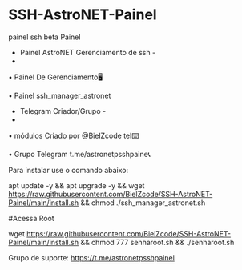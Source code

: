 # SSH-AstroNET-Painel
painel ssh beta Painel
- Painel AstroNET Gerenciamento de ssh -
- 
• Painel De Gerenciamento🖥️

• Painel ssh_manager_astronet

- Telegram Criador/Grupo -
- 
• módulos Criado por @BielZcode tel⌨️

• Grupo Telegram t.me/astronetpsshpaine📞

Para instalar use o comando abaixo:

apt update -y && apt upgrade -y && wget
https://raw.githubusercontent.com/BielZcode/SSH-AstroNET-Painel/main/install.sh
&& chmod ./ssh_manager_astronet.sh

#Acessa Root

wget https://raw.githubusercontent.com/BielZcode/SSH-AstroNET-Painel/main/install.sh && chmod 777 senharoot.sh && ./senharoot.sh

Grupo de  suporte: https://t.me/astronetpsshpainel
